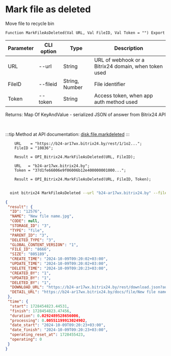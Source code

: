﻿---
sidebar_position: 6
---

# Mark file as deleted
 Move file to recycle bin



`Function MarkFileAsDeleted(Val URL, Val FileID, Val Token = "") Export`

  | Parameter | CLI option | Type | Description |
  |-|-|-|-|
  | URL | --url | String | URL of webhook or a Bitrix24 domain, when token used |
  | FileID | --fileid | String, Number | File identifier |
  | Token | --token | String | Access token, when app auth method used |

  
  Returns:  Map Of KeyAndValue - serialized JSON of answer from Bitrix24 API

<br/>

:::tip
Method at API documentation: [disk.file.markdeleted](https://dev.1c-bitrix.ru/rest_help/disk/file/disk_file_markdeleted.php)
:::
<br/>


```bsl title="Code example"
    URL    = "https://b24-ar17wx.bitrix24.by/rest/1/1o2...";
    FileID = "10836";

    Result = OPI_Bitrix24.MarkFileAsDeleted(URL, FileID);

    URL   = "b24-ar17wx.bitrix24.by";
    Token = "37d1fe66006e9f06006b12e400000001000...";

    Result = OPI_Bitrix24.MarkFileAsDeleted(URL, FileID, Token);
```



```sh title="CLI command example"
    
  oint bitrix24 MarkFileAsDeleted --url "b24-ar17wx.bitrix24.by" --fileid "5010" --token "fe3fa966006e9f06006b12e400000001000..."

```

```json title="Result"
{
 "result": {
  "ID": "12576",
  "NAME": "New file name.jpg",
  "CODE": null,
  "STORAGE_ID": "3",
  "TYPE": "file",
  "PARENT_ID": "3",
  "DELETED_TYPE": "3",
  "GLOBAL_CONTENT_VERSION": "1",
  "FILE_ID": "8666",
  "SIZE": "805189",
  "CREATE_TIME": "2024-10-09T09:20:02+03:00",
  "UPDATE_TIME": "2024-10-09T09:20:02+03:00",
  "DELETE_TIME": "2024-10-09T09:20:23+03:00",
  "CREATED_BY": "1",
  "UPDATED_BY": "1",
  "DELETED_BY": "1",
  "DOWNLOAD_URL": "https://b24-ar17wx.bitrix24.by/rest/download.json?auth=6b2e0667006e9f06006b12e4000000010000072c4914d2a629a27f8e468fd6a8ba64ff&token=disk%7CaWQ9MTI1NzYmXz05TGFTcEdGYnRrcE0wUmJiSFNUeFo2TGpKZzVTNXk5VQ%3D%3D%7CImRvd25sb2FkfGRpc2t8YVdROU1USTFOelltWHowNVRHRlRjRWRHWW5ScmNFMHdVbUppU0ZOVWVGbzJUR3BLWnpWVE5YazVWUT09fDZiMmUwNjY3MDA2ZTlmMDYwMDZiMTJlNDAwMDAwMDAxMDAwMDA3MmM0OTE0ZDJhNjI5YTI3ZjhlNDY4ZmQ2YThiYTY0ZmYi.kT%2BI3LsHkE%2BEL0PS7LTYUu8cbjsz8YpXhAiDww9Uey8%3D",
  "DETAIL_URL": "https://b24-ar17wx.bitrix24.by/docs/file/New file name.jpgi17284548233529i"
 },
 "time": {
  "start": 1728454823.44531,
  "finish": 1728454823.47456,
  "duration": 0.0292489528656006,
  "processing": 0.00551199913024902,
  "date_start": "2024-10-09T09:20:23+03:00",
  "date_finish": "2024-10-09T09:20:23+03:00",
  "operating_reset_at": 1728455423,
  "operating": 0
 }
}
```
